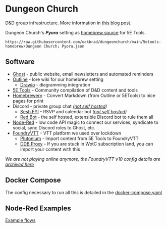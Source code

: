 # Dungeon Church
D&D group infrastructure. More information in [this blog post](https://www.dungeon.church/dungeon-church-software-stack).

Dungeon Church's ***Pyora*** setting as <a href="/5etools-homebrew/README.md">homebrew source</a> for 5E Tools.

```https://raw.githubusercontent.com/oakbrad/dungeonchurch/main/5etools-homebrew/Dungeon Church; Pyora.json```

## Software
- [Ghost](https://ghost.org/) - public website, email newsletters and automated reminders
- [Outline](https://www.getoutline.com/) - lore wiki for our homebrew setting
    - [Drawio](https://github.com/jgraph/docker-drawio) - diagramming integration
- [5E Tools](https://github.com/Jafner/5etools-docker) - Community compilation of D&D content and tools
- [Homebrewery](https://github.com/naturalcrit/homebrewery) - Convert Markdown (from Outline or 5ETools) to nice pages for print
- Discord - private group chat *(<a href=https://github.com/oakbrad/dungeonchurch/issues/6>not self hosted</a>)*
    - [Sesh.FYI](https://sesh.fyi/) - RSVP and calendar bot *(<a href=https://github.com/oakbrad/dungeonchurch/issues/7>not self hosted</a>)*
    - [Red Bot](https://github.com/Cog-Creators/Red-DiscordBot) - the self hosted, extensible Discord bot to rule them all
- [Node-Red](https://nodered.org/) - low code API magic to connect our services, syndicate to social, sync Discord roles to Ghost, etc.
- [FoundryVTT](https://foundryvtt.com/) - VTT platform we used over lockdown
    - [Plutonium](https://5e.tools/plutonium.html) - Import content from 5E Tools to FoundryVTT
    - [DDB Proxy](https://github.com/MrPrimate/ddb-proxy) - If you are stuck in WotC subscription land, you can import your content with this

*We are not playing online anymore, the FoundryVTT v10 config details are [archived here](/archive/foundryvtt-v10-old/README.md)*

## Docker Compose
The config necessary to run all this is detailed in the <a href=/docker-compose.yaml>docker-compose.yaml</a>

## Node-Red Examples
<a href=/node-red-examples/README.md>Example flows</a>